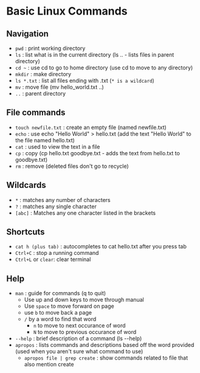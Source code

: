 # Basic Linux Commands

## Navigation
- `pwd` : print working directory
- `ls` : list what is in the current directory (ls .. - lists files in parent directory)
- `cd ~` : use cd to go to home directory (use cd to move to any directory)
- `mkdir` : make directory
- `ls *.txt` : list all files ending with .txt (`* is a wildcard`)
- `mv` : move file (mv hello_world.txt ..)
- `..` : parent directory
  
## File commands
- `touch newfile.txt` : create an empty file (named newfile.txt)
- `echo` : use echo "Hello World" > hello.txt (add the text "Hello World" to the file named hello.txt)
- `cat` : used to view the text in a file
- `cp` : copy (cp hello.txt goodbye.txt - adds the text from hello.txt to goodbye.txt)
- `rm` : remove (deleted files don't go to recycle)

## Wildcards
- `*` : matches any number of characters
- `?` : matches any single character
- `[abc]` : Matches any one character listed in the brackets

## Shortcuts
- `cat h (plus tab)` : autocompletes to cat hello.txt after you press tab
- `Ctrl+C` : stop a running command
- `Ctrl+L` or `clear`: clear terminal

## Help
- `man` : guide for commands (q to quit)
  - Use up and down keys to move through manual
  - Use `space` to move forward on page
  - use `b` to move back a page
  - `/` by a word to find that word
    - `n` to move to next occurance of word
    - `N` to move to previous occurance of word
- `--help` : brief description of a command (ls --help)
- `apropos` : lists commands and descriptions based off the word provided (used when you aren't sure what command to use)
  - `apropos file | grep create` : show commands related to file that also mention create
